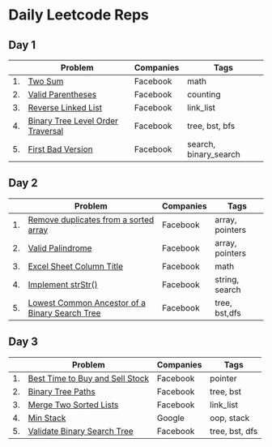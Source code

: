 # Daily Leetcode Reps

## Day 1

|     | Problem                                                                                                            | Companies | Tags                  |
| --- | ------------------------------------------------------------------------------------------------------------------ | --------- | --------------------- |
| 1.  | [Two Sum](https://leetcode.com/problems/two-sum/#/description)                                                     | Facebook  | math                  |
| 2.  | [Valid Parentheses](https://leetcode.com/problems/valid-parentheses/#/description)                                 | Facebook  | counting              |
| 3.  | [Reverse Linked List](https://leetcode.com/problems/reverse-linked-list/#/description)                             | Facebook  | link_list             |
| 4.  | [Binary Tree Level Order Traversal](https://leetcode.com/problems/binary-tree-level-order-traversal/#/description) | Facebook  | tree, bst, bfs        |
| 5.  | [First Bad Version](https://leetcode.com/problems/first-bad-version/#/description)                                 | Facebook  | search, binary_search |

## Day 2

|     | Problem                                                                                                                                      | Companies | Tags            |
| --- | -------------------------------------------------------------------------------------------------------------------------------------------- | --------- | --------------- |
| 1.  | [Remove duplicates from a sorted array](https://leetcode.com/problems/remove-duplicates-from-sorted-array/#/description)                     | Facebook  | array, pointers |
| 2.  | [Valid Palindrome](https://leetcode.com/problems/valid-palindrome/#/description)                                                             | Facebook  | array, pointers |
| 3.  | [Excel Sheet Column Title](https://leetcode.com/problems/excel-sheet-column-title/#/description)                                             | Facebook  | math            |
| 4.  | [Implement strStr()](https://leetcode.com/problems/implement-strstr/#/description)                                                           | Facebook  | string, search  |
| 5.  | [Lowest Common Ancestor of a Binary Search Tree](https://leetcode.com/problems/lowest-common-ancestor-of-a-binary-search-tree/#/description) | Facebook  | tree, bst,dfs   |

## Day 3

|     | Problem                                                                                                        | Companies | Tags           |
| --- | -------------------------------------------------------------------------------------------------------------- | --------- | -------------- |
| 1.  | [Best Time to Buy and Sell Stock](https://leetcode.com/problems/best-time-to-buy-and-sell-stock/#/description) | Facebook  | pointer        |
| 2.  | [Binary Tree Paths](https://leetcode.com/problems/binary-tree-paths/#/description)                             | Facebook  | tree, bst      |
| 3.  | [Merge Two Sorted Lists](https://leetcode.com/problems/merge-two-sorted-lists/)                                | Facebook  | link_list      |
| 4.  | [Min Stack](https://leetcode.com/problems/min-stack/#/description)                                             | Google    | oop, stack     |
| 5.  | [Validate Binary Search Tree](https://leetcode.com/problems/validate-binary-search-tree/#/description)         | Facebook  | tree, bst, dfs |
